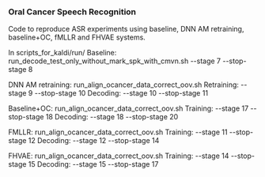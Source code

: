 
### Oral Cancer Speech Recognition
Code to reproduce ASR experiments using baseline, DNN AM retraining, baseline+OC, fMLLR and FHVAE systems.

In scripts_for_kaldi/run/
Baseline:
  run_decode_test_only_without_mark_spk_with_cmvn.sh --stage 7 --stop-stage 8

DNN AM retraining: 
  run_align_ocancer_data_correct_oov.sh 
    Retraining: --stage 9 --stop-stage 10
    Decoding: --stage 10 --stop-stage 11

Baseline+OC:
 run_align_ocancer_data_correct_oov.sh 
    Training: --stage 17 --stop-stage 18
    Decoding: --stage 18 --stop-stage 20

FMLLR: 
  run_align_ocancer_data_correct_oov.sh 
    Training: --stage 11 --stop-stage 12
    Decoding: --stage 12 --stop-stage 14

FHVAE: 
  run_align_ocancer_data_correct_oov.sh
    Training: --stage 14 --stop-stage 15
    Decoding: --stage 15 --stop-stage 17
  
